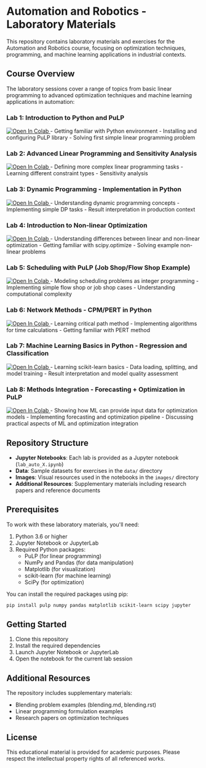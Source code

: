 # Automation and Robotics - Laboratory Materials

This repository contains laboratory materials and exercises for the Automation and Robotics course, focusing on optimization techniques, programming, and machine learning applications in industrial contexts.

## Course Overview

The laboratory sessions cover a range of topics from basic linear programming to advanced optimization techniques and machine learning applications in automation:

### Lab 1: Introduction to Python and PuLP
<a target="_blank" href="https://colab.research.google.com/github/AdoHaha/automation_robotics_lab/blob/master/lab_auto_1.ipynb">
  <img src="https://colab.research.google.com/assets/colab-badge.svg" alt="Open In Colab"/>
</a>
- Getting familiar with Python environment
- Installing and configuring PuLP library
- Solving first simple linear programming problem

### Lab 2: Advanced Linear Programming and Sensitivity Analysis
<a target="_blank" href="https://colab.research.google.com/github/AdoHaha/automation_robotics_lab/blob/master/lab_auto_2.ipynb">
  <img src="https://colab.research.google.com/assets/colab-badge.svg" alt="Open In Colab"/>
</a>
- Defining more complex linear programming tasks
- Learning different constraint types
- Sensitivity analysis

### Lab 3: Dynamic Programming - Implementation in Python
<a target="_blank" href="https://colab.research.google.com/github/AdoHaha/automation_robotics_lab/blob/master/lab_auto_3.ipynb">
  <img src="https://colab.research.google.com/assets/colab-badge.svg" alt="Open In Colab"/>
</a>
- Understanding dynamic programming concepts
- Implementing simple DP tasks
- Result interpretation in production context

### Lab 4: Introduction to Non-linear Optimization
<a target="_blank" href="https://colab.research.google.com/github/AdoHaha/automation_robotics_lab/blob/master/lab_auto_4.ipynb">
  <img src="https://colab.research.google.com/assets/colab-badge.svg" alt="Open In Colab"/>
</a>
- Understanding differences between linear and non-linear optimization
- Getting familiar with scipy.optimize
- Solving example non-linear problems

### Lab 5: Scheduling with PuLP (Job Shop/Flow Shop Example)
<a target="_blank" href="https://colab.research.google.com/github/AdoHaha/automation_robotics_lab/blob/master/lab_auto_5.ipynb">
  <img src="https://colab.research.google.com/assets/colab-badge.svg" alt="Open In Colab"/>
</a>
- Modeling scheduling problems as integer programming
- Implementing simple flow shop or job shop cases
- Understanding computational complexity

### Lab 6: Network Methods - CPM/PERT in Python
<a target="_blank" href="https://colab.research.google.com/github/AdoHaha/automation_robotics_lab/blob/master/lab_auto_6.ipynb">
  <img src="https://colab.research.google.com/assets/colab-badge.svg" alt="Open In Colab"/>
</a>
- Learning critical path method
- Implementing algorithms for time calculations
- Getting familiar with PERT method

### Lab 7: Machine Learning Basics in Python - Regression and Classification
<a target="_blank" href="https://colab.research.google.com/github/AdoHaha/automation_robotics_lab/blob/master/lab_auto_7.ipynb">
  <img src="https://colab.research.google.com/assets/colab-badge.svg" alt="Open In Colab"/>
</a>
- Learning scikit-learn basics
- Data loading, splitting, and model training
- Result interpretation and model quality assessment

### Lab 8: Methods Integration - Forecasting + Optimization in PuLP
<a target="_blank" href="https://colab.research.google.com/github/AdoHaha/automation_robotics_lab/blob/master/lab_auto_8.ipynb">
  <img src="https://colab.research.google.com/assets/colab-badge.svg" alt="Open In Colab"/>
</a>
- Showing how ML can provide input data for optimization models
- Implementing forecasting and optimization pipeline
- Discussing practical aspects of ML and optimization integration

## Repository Structure

- **Jupyter Notebooks**: Each lab is provided as a Jupyter notebook (`lab_auto_X.ipynb`)
- **Data**: Sample datasets for exercises in the `data/` directory
- **Images**: Visual resources used in the notebooks in the `images/` directory
- **Additional Resources**: Supplementary materials including research papers and reference documents

## Prerequisites

To work with these laboratory materials, you'll need:

1. Python 3.6 or higher
2. Jupyter Notebook or JupyterLab
3. Required Python packages:
   - PuLP (for linear programming)
   - NumPy and Pandas (for data manipulation)
   - Matplotlib (for visualization)
   - scikit-learn (for machine learning)
   - SciPy (for optimization)

You can install the required packages using pip:

```bash
pip install pulp numpy pandas matplotlib scikit-learn scipy jupyter
```

## Getting Started

1. Clone this repository
2. Install the required dependencies
3. Launch Jupyter Notebook or JupyterLab
4. Open the notebook for the current lab session

## Additional Resources

The repository includes supplementary materials:
- Blending problem examples (blending.md, blending.rst)
- Linear programming formulation examples
- Research papers on optimization techniques

## License

This educational material is provided for academic purposes. Please respect the intellectual property rights of all referenced works. 